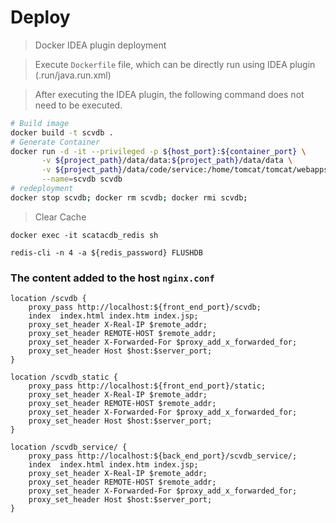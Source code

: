 # Deploy

> Docker IDEA plugin deployment

> Execute `Dockerfile` file, which can be directly run using IDEA plugin (.run/java.run.xml)

> After executing the IDEA plugin, the following command does not need to be executed.

```bash
# Build image
docker build -t scvdb .
# Generate Container
docker run -d -it --privileged -p ${host_port}:${container_port} \
       -v ${project_path}/data/data:${project_path}/data/data \
       -v ${project_path}/data/code/service:/home/tomcat/tomcat/webapps \
       --name=scvdb scvdb
# redeployment
docker stop scvdb; docker rm scvdb; docker rmi scvdb;
```

> Clear Cache

```shell
docker exec -it scatacdb_redis sh
```

```shell
redis-cli -n 4 -a ${redis_password} FLUSHDB
```

### The content added to the host `nginx.conf`

```shell
location /scvdb {
    proxy_pass http://localhost:${front_end_port}/scvdb;
    index  index.html index.htm index.jsp;
    proxy_set_header X-Real-IP $remote_addr;
    proxy_set_header REMOTE-HOST $remote_addr;
    proxy_set_header X-Forwarded-For $proxy_add_x_forwarded_for;
    proxy_set_header Host $host:$server_port;
}

location /scvdb_static {
    proxy_pass http://localhost:${front_end_port}/static;
    proxy_set_header X-Real-IP $remote_addr;
    proxy_set_header REMOTE-HOST $remote_addr;
    proxy_set_header X-Forwarded-For $proxy_add_x_forwarded_for;
    proxy_set_header Host $host:$server_port;
}

location /scvdb_service/ {
    proxy_pass http://localhost:${back_end_port}/scvdb_service/;
    index  index.html index.htm index.jsp;
    proxy_set_header X-Real-IP $remote_addr;
    proxy_set_header REMOTE-HOST $remote_addr;
    proxy_set_header X-Forwarded-For $proxy_add_x_forwarded_for;
    proxy_set_header Host $host:$server_port;
}

```
